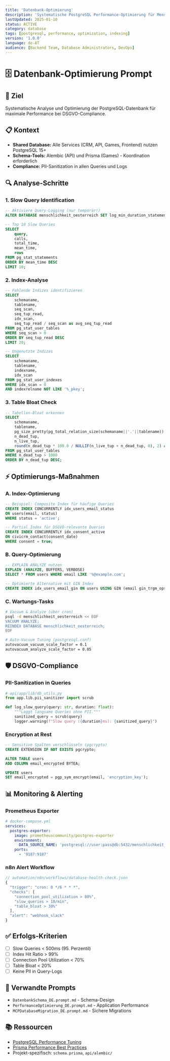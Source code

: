 ```yaml
---
title: 'Datenbank-Optimierung'
description: 'Systematische PostgreSQL Performance-Optimierung für Menschlichkeit Österreich'
lastUpdated: 2025-01-10
status: ACTIVE
category: database
tags: [postgresql, performance, optimization, indexing]
version: '1.0.0'
language: de-AT
audience: [Backend Team, Database Administrators, DevOps]
---
```


# 🗄️ Datenbank-Optimierung Prompt

## 🎯 Ziel

Systematische Analyse und Optimierung der PostgreSQL-Datenbank für maximale Performance bei DSGVO-Compliance.

## 📋 Kontext

- **Shared Database:** Alle Services (CRM, API, Games, Frontend) nutzen PostgreSQL 15+
- **Schema-Tools:** Alembic (API) und Prisma (Games) - Koordination erforderlich
- **Compliance:** PII-Sanitization in allen Queries und Logs

## 🔍 Analyse-Schritte

### 1. Slow Query Identification

```sql
-- Aktiviere Query-Logging (nur temporär!)
ALTER DATABASE menschlichkeit_oesterreich SET log_min_duration_statement = 1000;

-- Top 10 Slow Queries
SELECT
    query,
    calls,
    total_time,
    mean_time,
    rows
FROM pg_stat_statements
ORDER BY mean_time DESC
LIMIT 10;
```

### 2. Index-Analyse

```sql
-- Fehlende Indizes identifizieren
SELECT
    schemaname,
    tablename,
    seq_scan,
    seq_tup_read,
    idx_scan,
    seq_tup_read / seq_scan as avg_seq_tup_read
FROM pg_stat_user_tables
WHERE seq_scan > 0
ORDER BY seq_tup_read DESC
LIMIT 20;

-- Ungenutzte Indizes
SELECT
    schemaname,
    tablename,
    indexname,
    idx_scan
FROM pg_stat_user_indexes
WHERE idx_scan = 0
AND indexrelname NOT LIKE '%_pkey';
```

### 3. Table Bloat Check

```sql
-- Tabellen-Bloat erkennen
SELECT
    schemaname,
    tablename,
    pg_size_pretty(pg_total_relation_size(schemaname||'.'||tablename)) as size,
    n_dead_tup,
    n_live_tup,
    round(n_dead_tup * 100.0 / NULLIF(n_live_tup + n_dead_tup, 0), 2) as dead_ratio
FROM pg_stat_user_tables
WHERE n_dead_tup > 1000
ORDER BY n_dead_tup DESC;
```

## ⚡ Optimierungs-Maßnahmen

### A. Index-Optimierung

```sql
-- Beispiel: Composite Index für häufige Queries
CREATE INDEX CONCURRENTLY idx_users_email_status
ON users(email, status)
WHERE status = 'active';

-- Partial Index für DSGVO-relevante Queries
CREATE INDEX CONCURRENTLY idx_consent_active
ON civicrm_contact(consent_date)
WHERE consent = true;
```

### B. Query-Optimierung

```sql
-- EXPLAIN ANALYZE nutzen
EXPLAIN (ANALYZE, BUFFERS, VERBOSE)
SELECT * FROM users WHERE email LIKE '%@example.com';

-- Optimierte Alternative mit GIN Index
CREATE INDEX idx_users_email_gin ON users USING GIN (email gin_trgm_ops);
```

### C. Wartungs-Tasks

```bash
# Vacuum & Analyze (über cron)
psql -d menschlichkeit_oesterreich << EOF
VACUUM ANALYZE;
REINDEX DATABASE menschlichkeit_oesterreich;
EOF

# Auto-Vacuum Tuning (postgresql.conf)
autovacuum_vacuum_scale_factor = 0.1
autovacuum_analyze_scale_factor = 0.05
```

## 🛡️ DSGVO-Compliance

### PII-Sanitization in Queries

```python
# api/app/lib/db_utils.py
from app.lib.pii_sanitizer import scrub

def log_slow_query(query: str, duration: float):
    """Loggt langsame Queries ohne PII."""
    sanitized_query = scrub(query)
    logger.warning(f"Slow query ({duration}ms): {sanitized_query}")
```

### Encryption at Rest

```sql
-- Sensitive Spalten verschlüsseln (pgcrypto)
CREATE EXTENSION IF NOT EXISTS pgcrypto;

ALTER TABLE users
ADD COLUMN email_encrypted BYTEA;

UPDATE users
SET email_encrypted = pgp_sym_encrypt(email, 'encryption_key');
```

## 📊 Monitoring & Alerting

### Prometheus Exporter

```yaml
# docker-compose.yml
services:
  postgres-exporter:
    image: prometheuscommunity/postgres-exporter
    environment:
      DATA_SOURCE_NAME: 'postgresql://user:pass@db:5432/menschlichkeit_oesterreich?sslmode=disable'
    ports:
      - '9187:9187'
```

### n8n Alert Workflow

```javascript
// automation/n8n/workflows/database-health-check.json
{
  "trigger": "cron: 0 */6 * * *",
  "checks": [
    "connection_pool_utilization > 80%",
    "slow_queries > 10/min",
    "table_bloat > 30%"
  ],
  "alert": "webhook_slack"
}
```

## ✅ Erfolgs-Kriterien

- [ ] Slow Queries < 500ms (95. Perzentil)
- [ ] Index Hit Ratio > 99%
- [ ] Connection Pool Utilization < 70%
- [ ] Table Bloat < 20%
- [ ] Keine PII in Query-Logs

## 🔗 Verwandte Prompts

- `DatenbankSchema_DE.prompt.md` - Schema-Design
- `PerformanceOptimierung_DE.prompt.md` - Application Performance
- `MCPDatabaseMigration_DE.prompt.md` - Sichere Migrations

## 📚 Ressourcen

- [PostgreSQL Performance Tuning](https://wiki.postgresql.org/wiki/Performance_Optimization)
- [Prisma Performance Best Practices](https://www.prisma.io/docs/guides/performance-and-optimization)
- Projekt-spezifisch: `schema.prisma`, `api/alembic/`
